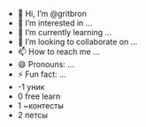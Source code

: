 - 👋 Hi, I’m @gritbron
- 👀 I’m interested in ...
- 🌱 I’m currently learning ...
- 💞️ I’m looking to collaborate on ...
- 📫 How to reach me ...
- 😄 Pronouns: ...
- ⚡ Fun fact: ...
- -1 уник
- 0 free learn
- 1  ~контесты
- 2 петсы
<!---
gritbron/gritbron is a ✨ special ✨ repository because its `README.md` (this file) appears on your GitHub profile.
You can click the Preview link to take a look at your changes.
--->
